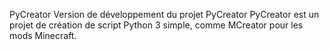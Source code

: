 PyCreator
Version de développement du projet PyCreator
PyCreator est un projet de création de script Python 3 simple, comme MCreator pour les mods Minecraft.
